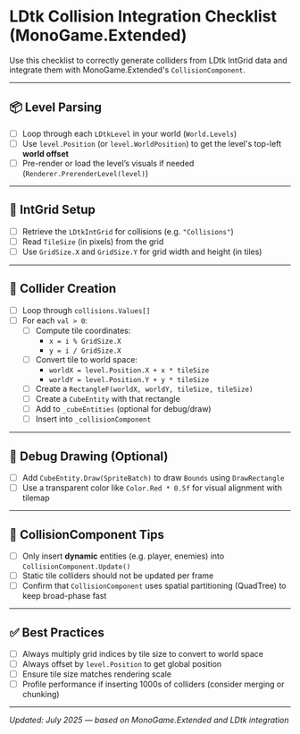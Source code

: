 # LDtk Collision Integration Checklist (MonoGame.Extended)

Use this checklist to correctly generate colliders from LDtk IntGrid data and integrate them with MonoGame.Extended's `CollisionComponent`.

---

## 📦 Level Parsing
- [ ] Loop through each `LDtkLevel` in your world (`World.Levels`)
- [ ] Use `level.Position` (or `level.WorldPosition`) to get the level's top-left **world offset**
- [ ] Pre-render or load the level’s visuals if needed (`Renderer.PrerenderLevel(level)`)

---

## 🧱 IntGrid Setup
- [ ] Retrieve the `LDtkIntGrid` for collisions (e.g. `"Collisions"`)
- [ ] Read `TileSize` (in pixels) from the grid
- [ ] Use `GridSize.X` and `GridSize.Y` for grid width and height (in tiles)

---

## 🔲 Collider Creation
- [ ] Loop through `collisions.Values[]`
- [ ] For each `val > 0`:
  - [ ] Compute tile coordinates:
    - `x = i % GridSize.X`
    - `y = i / GridSize.X`
  - [ ] Convert tile to world space:
    - `worldX = level.Position.X + x * tileSize`
    - `worldY = level.Position.Y + y * tileSize`
  - [ ] Create a `RectangleF(worldX, worldY, tileSize, tileSize)`
  - [ ] Create a `CubeEntity` with that rectangle
  - [ ] Add to `_cubeEntities` (optional for debug/draw)
  - [ ] Insert into `_collisionComponent`

---

## 🎨 Debug Drawing (Optional)
- [ ] Add `CubeEntity.Draw(SpriteBatch)` to draw `Bounds` using `DrawRectangle`
- [ ] Use a transparent color like `Color.Red * 0.5f` for visual alignment with tilemap

---

## 🧠 CollisionComponent Tips
- [ ] Only insert **dynamic** entities (e.g. player, enemies) into `CollisionComponent.Update()`
- [ ] Static tile colliders should not be updated per frame
- [ ] Confirm that `CollisionComponent` uses spatial partitioning (QuadTree) to keep broad-phase fast

---

## ✅ Best Practices
- [ ] Always multiply grid indices by tile size to convert to world space
- [ ] Always offset by `level.Position` to get global position
- [ ] Ensure tile size matches rendering scale
- [ ] Profile performance if inserting 1000s of colliders (consider merging or chunking)

---

*Updated: July 2025 — based on MonoGame.Extended and LDtk integration*

